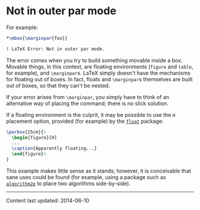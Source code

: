 # Not in outer par mode

For example:
```latex
*\mbox{\marginpar{foo}}

! LaTeX Error: Not in outer par mode.
```
The error comes when you try to build something movable inside a box.
Movable things, in this context, are floating environments
(`figure` and `table`, for example), and
`\marginpar`s.  LaTeX simply doesn't have the mechanisms for
floating out of boxes.  In fact, floats and `\marginpar`s
themselves are built out of boxes, so that they can't be nested.

If your error arises from `\marginpar`, you simply have to think of
an alternative way of placing the command; there is no slick solution.

If a floating environment is the culprit, it may be possible to use
the `H` placement option, provided (for example) by the
[`float`](https://ctan.org/pkg/float) package:
<!-- {% raw %} -->
```latex
\parbox{25cm}{%
  \begin{figure}[H]
  ...
  \caption{Apparently floating...}
  \end{figure}%
}
```
<!-- {% endraw %} -->
This example makes little sense as it stands; however, it is
conceivable that sane uses could be found (for example, using a
package such as [`algorithm2e`](https://ctan.org/pkg/algorithm2e) to place two algorithms
side-by-side).


----

Content last updated: 2014-06-10
